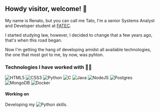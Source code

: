 ## Howdy visitor, welcome! :wave:

My name is Renato, but you can call me Tato, I'm a senior Systems Analyst and Developer student at [FATEC](https://www.linkedin.com/company/fatecsjc/?originalSubdomain=br).

I started studying law, however, I decided to change that a few years ago, that's when this road began.

Now I'm getting the hang of developing amidst all available technologies, the one that most got to me, by now, was pyhton.

### Technologies I have worked with 👨‍💻

![HTML5](https://img.shields.io/badge/html5-%23E34F26.svg?style=for-the-badge&logo=html5&logoColor=white)
![CSS3](https://img.shields.io/badge/css3-%231572B6.svg?style=for-the-badge&logo=css3&logoColor=white)
![Python](https://img.shields.io/badge/python-%2314354C.svg?style=for-the-badge&logo=python&logoColor=white)
![C](https://img.shields.io/badge/c-%2300599C.svg?style=for-the-badge&logo=c&logoColor=white)
![Java](https://img.shields.io/badge/java-%23ED8B00.svg?style=for-the-badge&logo=java&logoColor=white)
![NodeJS](https://img.shields.io/badge/node.js-%2343853D.svg?style=for-the-badge&logo=node.js&logoColor=white)
![Postgres](https://img.shields.io/badge/postgres-%23316192.svg?style=for-the-badge&logo=postgresql&logoColor=white)
![MongoDB](https://img.shields.io/badge/MongoDB-%234ea94b.svg?style=for-the-badge&logo=mongodb&logoColor=white)
![Docker](https://img.shields.io/badge/docker-%230db7ed.svg?style=for-the-badge&logo=docker&logoColor=white)

#### Working on

Developing my  ![Python](https://img.shields.io/badge/python-%2314354C.svg?style=for-the-badge&logo=python&logoColor=white)  skills.
